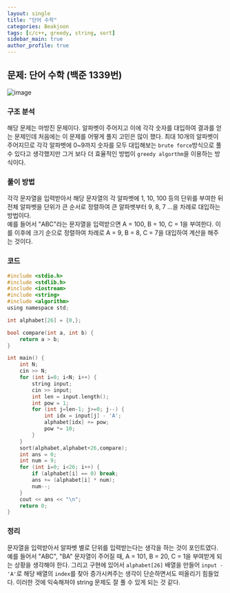 ```yaml
---  
layout: single
title: "단어 수학"  
categories: Beakjoon  
tags: [c/c++, greedy, string, sort]  
sidebar_main: true  
author_profile: true  
---  
```

  
## 문제: 단어 수학 (백준 1339번)  
![image](https://user-images.githubusercontent.com/68364886/154628805-22882055-8221-4873-b1f9-7738a3bd750b.png)  
  
### 구조 분석  
해당 문제는 마방진 문제이다. 알파벳이 주어지고 이에 각각 숫자를 대입하여 결과를 얻는 문제인데 처음에는 이 문제를 어떻게 풀지 고민은 많이 했다. 최대 10개의 알파벳이 주어지므로 각각 알파벳에 0~9까지 숫자를 모두 대입해보는 `brute force`방식으로 풀 수 있다고 생각했지만 그거 보다 더 효율적인 방법이 `greedy algorthm`을 이용하는 방식이다.  
  
### 풀이 방법  
각각 문자열을 입력받아서 해당 문자열의 각 알파벳에 1, 10, 100 등의 단위를 부여한 뒤 전체 알파벳을 단위가 큰 순서로 정렬하여 큰 알파벳부터 9, 8, 7 ...을 차례로 대입하는 방법이다.  
예를 들어서 "ABC"라는 문자열을 입력받으면 A = 100, B = 10, C = 1을 부여한다. 이를 이후에 크기 순으로 정렬하여 차례로 A = 9, B = 8, C = 7을 대입하여 계산을 해주는 것이다.  
  
### 코드  
```c  
#include <stdio.h>
#include <stdlib.h>
#include <iostream>
#include <string>
#include <algorithm>
using namespace std;

int alphabet[26] = {0,};

bool compare(int a, int b) {
    return a > b;
}

int main() {
    int N;
    cin >> N;
    for (int i=0; i<N; i++) {
        string input;
        cin >> input;
        int len = input.length();
        int pow = 1;
        for (int j=len-1; j>=0; j--) {
            int idx = input[j] - 'A';
            alphabet[idx] += pow;
            pow *= 10;
        }
    }
    sort(alphabet,alphabet+26,compare);
    int ans = 0;
    int num = 9;
    for (int i=0; i<26; i++) {
        if (alphabet[i] == 0) break;
        ans += (alphabet[i] * num);
        num--;
    }
    cout << ans << "\n";
    return 0;
}
```  
  
### 정리  
문자열을 입력받아서 알파벳 별로 단위를 입력받는다는 생각을 하는 것이 포인트였다. 예를 들어서 "ABC", "BA" 문자열이 주어질 때, A = 101, B = 20, C = 1을 부여받게 되는 상황을 생각해야 한다. 그리고 구현에 있어서 `alphabet[26]` 배열을 만들어 `input - 'A'`로 해당 배열의 `index`를 찾아 증가시켜주는 생각이 단순하면서도 떠올리기 힘들었다. 이러한 것에 익숙해져야 string 문제도 잘 풀 수 있게 되는 것 같다.